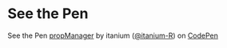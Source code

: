 # See the Pen
See the Pen [propManager](https://codepen.io/itanium-R/pen/RwdaGdp) 
  by itanium ([@itanium-R](https://codepen.io/itanium-R))
  on [CodePen](https://codepen.io)

